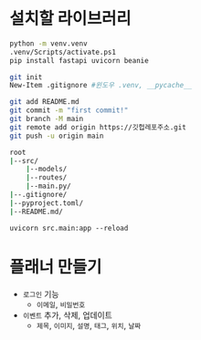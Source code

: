 # 설치할 라이브러리

```bash
python -m venv.venv
.venv/Scripts/activate.ps1
pip install fastapi uvicorn beanie
```

```bash
git init
New-Item .gitignore #윈도우 .venv, __pycache__

git add README.md
git commit -m "first commit!"
git branch -M main
git remote add origin https://깃헙레포주소.git
git push -u origin main
```

```bash
root
|--src/
    |--models/
    |--routes/
    |--main.py/
|--.gitignore/
|--pyproject.toml/
|--README.md/
```

```shell
uvicorn src.main:app --reload
```

# 플래너 만들기

* `로그인` 기능
    * `이메일`, `비밀번호`
* `이벤트` 추가, 삭제, 업데이트
    * `제목`, `이미지`, `설명`, `태그`, `위치`, `날짜`